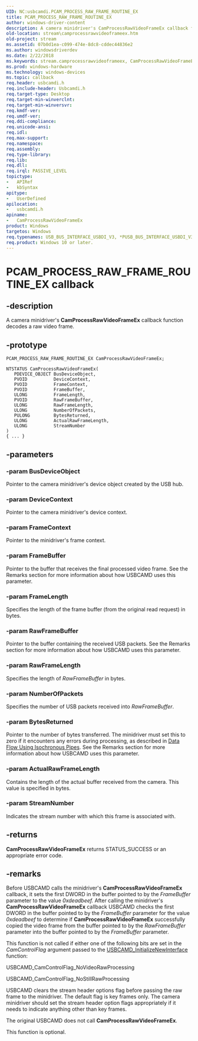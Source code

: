 ```yaml
---
UID: NC:usbcamdi.PCAM_PROCESS_RAW_FRAME_ROUTINE_EX
title: PCAM_PROCESS_RAW_FRAME_ROUTINE_EX
author: windows-driver-content
description: A camera minidriver's CamProcessRawVideoFrameEx callback function decodes a raw video frame.
old-location: stream\camprocessrawvideoframeex.htm
old-project: stream
ms.assetid: 07b0d1ea-c099-474e-8dc8-cddec44836e2
ms.author: windowsdriverdev
ms.date: 2/22/2018
ms.keywords: stream.camprocessrawvideoframeex, CamProcessRawVideoFrameEx, CamProcessRawVideoFrameEx routine [Streaming Media Devices], CamProcessRawVideoFrameEx, PCAM_PROCESS_RAW_FRAME_ROUTINE_EX, PCAM_PROCESS_RAW_FRAME_ROUTINE_EX, usbcamdi/CamProcessRawVideoFrameEx, usbcmdpr_7ca6e89a-089c-4cf0-83e3-6324357a8566.xml
ms.prod: windows-hardware
ms.technology: windows-devices
ms.topic: callback
req.header: usbcamdi.h
req.include-header: Usbcamdi.h
req.target-type: Desktop
req.target-min-winverclnt: 
req.target-min-winversvr: 
req.kmdf-ver: 
req.umdf-ver: 
req.ddi-compliance: 
req.unicode-ansi: 
req.idl: 
req.max-support: 
req.namespace: 
req.assembly: 
req.type-library: 
req.lib: 
req.dll: 
req.irql: PASSIVE_LEVEL
topictype:
-	APIRef
-	kbSyntax
apitype:
-	UserDefined
apilocation:
-	usbcamdi.h
apiname:
-	CamProcessRawVideoFrameEx
product: Windows
targetos: Windows
req.typenames: USB_BUS_INTERFACE_USBDI_V3, *PUSB_BUS_INTERFACE_USBDI_V3
req.product: Windows 10 or later.
---
```


# PCAM_PROCESS_RAW_FRAME_ROUTINE_EX callback


## -description


A camera minidriver's <b>CamProcessRawVideoFrameEx</b> callback function decodes a raw video frame.


## -prototype


````
PCAM_PROCESS_RAW_FRAME_ROUTINE_EX CamProcessRawVideoFrameEx;

NTSTATUS CamProcessRawVideoFrameEx(
   PDEVICE_OBJECT BusDeviceObject,
   PVOID          DeviceContext,
   PVOID          FrameContext,
   PVOID          FrameBuffer,
   ULONG          FrameLength,
   PVOID          RawFrameBuffer,
   ULONG          RawFrameLength,
   ULONG          NumberOfPackets,
   PULONG         BytesReturned,
   ULONG          ActualRawFrameLength,
   ULONG          StreamNumber
)
{ ... }
````


## -parameters




### -param BusDeviceObject

Pointer to the camera minidriver's device object created by the USB hub.


### -param DeviceContext

Pointer to the camera minidriver's device context.


### -param FrameContext

Pointer to the minidriver's frame context.


### -param FrameBuffer

Pointer to the buffer that receives the final processed video frame. See the Remarks section for more information about how USBCAMD uses this parameter.


### -param FrameLength

Specifies the length of the frame buffer (from the original read request) in bytes.


### -param RawFrameBuffer

Pointer to the buffer containing the received USB packets. See the Remarks section for more information about how USBCAMD uses this parameter.


### -param RawFrameLength

Specifies the length of <i>RawFrameBuffer</i> in bytes.


### -param NumberOfPackets

Specifies the number of USB packets received into <i>RawFrameBuffer</i>.


### -param BytesReturned

Pointer to the number of bytes transferred. The minidriver must set this to zero if it encounters any errors during processing, as described in <a href="https://msdn.microsoft.com/a66f4191-53ce-4ca2-aae7-8fb24a1a9a16">Data Flow Using Isochronous Pipes</a>. See the Remarks section for more information about how USBCAMD uses this parameter.


### -param ActualRawFrameLength

Contains the length of the actual buffer received from the camera. This value is specified in bytes.


### -param StreamNumber

Indicates the stream number with which this frame is associated with.


## -returns



<b>CamProcessRawVideoFrameEx</b> returns STATUS_SUCCESS or an appropriate error code.




## -remarks



Before USBCAMD calls the minidriver's <b>CamProcessRawVideoFrameEx</b> callback, it sets the first DWORD in the buffer pointed to by the <i>FrameBuffer</i> parameter to the value <i>0xdeadbeef.</i> After calling the minidriver's <b>CamProcessRawVideoFrameEx</b> callback USBCAMD checks the first DWORD in the buffer pointed to by the <i>FrameBuffer</i> parameter for the value <i>0xdeadbeef</i> to determine if <b>CamProcessRawVideoFrameEx</b> successfully copied the video frame from the buffer pointed to by the <i>RawFrameBuffer</i> parameter into the buffer pointed to by the <i>FrameBuffer</i> parameter.

This function is not called if either one of the following bits are set in the <i>CamControlFlag</i> argument passed to the <a href="..\usbcamdi\nf-usbcamdi-usbcamd_initializenewinterface.md">USBCAMD_InitializeNewInterface</a> function:

USBCAMD_CamControlFlag_NoVideoRawProcessing

USBCAMD_CamControlFlag_NoStillRawProcessing

USBCAMD clears the stream header options flag before passing the raw frame to the minidriver. The default flag is key frames only. The camera minidriver should set the stream header option flags appropriately if it needs to indicate anything other than key frames.

The original USBCAMD does not call <b>CamProcessRawVideoFrameEx</b>.

This function is optional.



